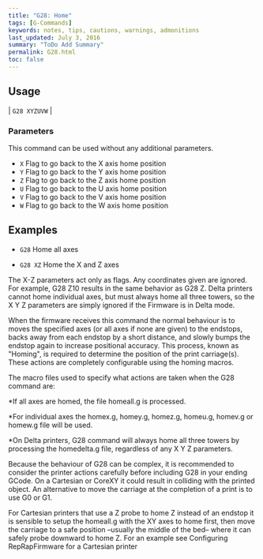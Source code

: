 ```yaml
---
title: "G28: Home" 
tags: [G-Commands]
keywords: notes, tips, cautions, warnings, admonitions
last_updated: July 3, 2016
summary: "ToDo Add Summary"
permalink: G28.html
toc: false
---
```




## Usage ##

| `G28 XYZUVW` | 

### Parameters ###

This command can be used without any additional parameters.
+ `X` Flag to go back to the X axis home position
+ `Y` Flag to go back to the Y axis home position
+ `Z` Flag to go back to the Z axis home position
+ `U` Flag to go back to the U axis home position
+ `V` Flag to go back to the V axis home position
+ `W` Flag to go back to the W axis home position

## Examples ##

+ `G28`  Home all axes

+ `G28 XZ`  Home the X and Z axes

The X-Z parameters act only as flags. Any coordinates given are ignored. For example, G28 Z10 results in the same behavior as G28 Z. Delta printers cannot home individual axes, but must always home all three towers, so the X Y Z parameters are simply ignored if the Firmware is in Delta mode.

When the firmware receives this command the normal behaviour is to moves the specified axes (or all axes if none are given) to the endstops, backs away from each endstop by a short distance, and slowly bumps the endstop again to increase positional accuracy. This process, known as "Homing", is required to determine the position of the print carriage(s). These actions are completely configurable using the homing macros.

The macro files used to specify what actions are taken when the G28 command are:

*If all axes are homed, the file homeall.g is processed.

*For individual axes the homex.g, homey.g, homez.g, homeu.g, homev.g or homew.g file will be used.

*On Delta printers, G28 command will always home all three towers by processing the homedelta.g file, regardless of any X Y Z parameters.

Because the behaviour of G28 can be complex, it is recommended to consider the printer actions carefully before including G28 in your ending GCode. On a Cartesian or CoreXY it could result in colliding with the printed object. An alternative to move the carriage at the completion of a print is to use G0 or G1.

For Cartesian printers that use a Z probe to home Z instead of an endstop it is sensible to setup the homeall.g with the XY axes to home first, then move the carriage to a safe position –usually the middle of the bed– where it can safely probe downward to home Z. For an example see Configuring RepRapFirmware for a Cartesian printer
